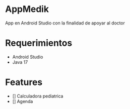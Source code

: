 # AppMedik

App en Android Studio con la finalidad de apoyar al doctor

# Requerimientos
- Android Studio
- Java 17

# Features
- [] Calculadora pediatrica
- [] Agenda
